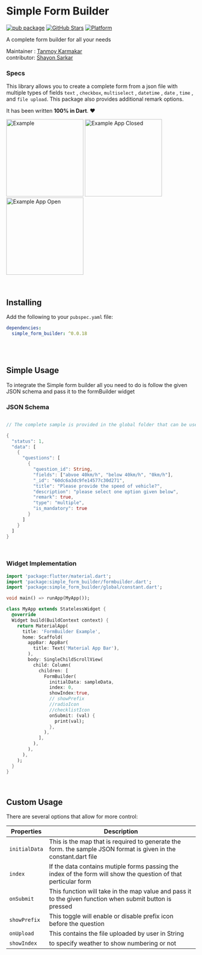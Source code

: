 # Simple Form Builder
[![pub package](https://img.shields.io/pub/v/simple_form_builder.svg)](https://pub.dev/packages/simple_form_builder)
[![GitHub Stars](https://img.shields.io/github/stars/tanmoy27112000/SimpleFormBuilder.svg?logo=github)](https://pub.dev/packages/simple_form_builder)
[![Platform](https://img.shields.io/badge/Platform-Android%20%7C%20IOS%20%7C%20Web-green)](https://img.shields.io/badge/Platform-Android%20%7C%20IOS%20%7C%20Web-green)

A complete form builder for all your needs 

Maintainer : [Tanmoy Karmakar](https://tanmoykarmakar.in)<br>
contributor: [Shayon Sarkar](https://github.com/shayongytworkz)<br>

### Specs
<!-- [![pub](https://img.shields.io/pub/v/flash.svg?style=flat)](https://pub.dev/packages/flash) -->


This library allows you to create a complete form from a json file with
multiple types of fields `text` , `checkbox`, `multiselect` , `datetime` , `date` , `time` , and `file upload`.
This package also provides additional remark options.

It has been written **100% in Dart**. ❤️

<p>
  <img width="205px" alt="Example" src="https://i.imgur.com/vvvcJny.png"/>
  <img width="205px" alt="Example App Closed" src="https://i.imgur.com/5UewKqS.png"/>
  <img width="205px" alt="Example App Open" src="https://i.imgur.com/dNGIkxJ.png" />
</p>


<br>

## Installing
Add the following to your `pubspec.yaml` file:
```yaml
dependencies:
  simple_form_builder: ^0.0.18
```

<br>


<br>

## Simple Usage

To integrate the Simple form builder all you need to do is follow the given JSON schema and pass it to the formBuilder widget

### JSON Schema

```dart

// The complete sample is provided in the global folder that can be used as a reference

{
  "status": 1,
  "data": [
    {
      "questions": [
        {
          "question_id": String,
          "fields": ["abvoe 40km/h", "below 40km/h", "0km/h"],
          "_id": "60dc6a3dc9fe14577c30d271",
          "title": "Please provide the speed of vehicle?",
          "description": "please select one option given below",
          "remark": true,
          "type": "multiple",
          "is_mandatory": true
        }
      ]
    }
  ]
}
```
<br>

### Widget Implementation

```dart
import 'package:flutter/material.dart';
import 'package:simple_form_builder/formbuilder.dart';
import 'package:simple_form_builder/global/constant.dart';

void main() => runApp(MyApp());

class MyApp extends StatelessWidget {
  @override
  Widget build(BuildContext context) {
    return MaterialApp(
      title: 'FormBuilder Example',
      home: Scaffold(
        appBar: AppBar(
          title: Text('Material App Bar'),
        ),
        body: SingleChildScrollView(
          child: Column(
            children: [
              FormBuilder(
                initialData: sampleData,
                index: 0,
                showIndex:true,
                // showPrefix
                //radioIcon
                //checklistIcon
                onSubmit: (val) {
                  print(val);
                },
              ),
            ],
          ),
        ),
      ),
    );
  }
}
```
<br>

## Custom Usage
There are several options that allow for more control:

|  Properties  |   Description   |
|--------------|-----------------|
| `initialData` | This is the map that is required to generate the form. the sample JSON format is given in the constant.dart file |
| `index` | If the data contains mutiple forms passing the index of the form will show the question of that perticular form |
| `onSubmit` | This function will take in the map value and pass it to the given function when submit button is pressed |
| `showPrefix` | This toggle will enable or disable prefix icon before the question |
| `onUpload` | This contains the file uploaded by user in String |
| `showIndex` | to specify weather to show numbering or not |

<br>